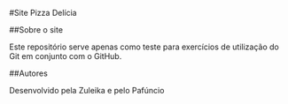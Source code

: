 #Site Pizza Delícia

##Sobre o site

Este repositório serve apenas como teste para exercícios de 
utilização do Git em conjunto com o GitHub.

##Autores

Desenvolvido pela Zuleika e pelo Pafúncio